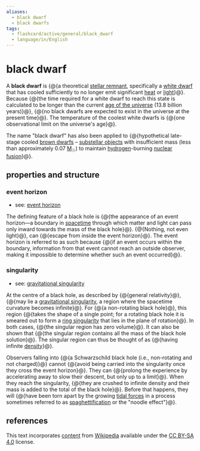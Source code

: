 ```yaml
---
aliases:
  - black dwarf
  - black dwarfs
tags:
  - flashcard/active/general/black_dwarf
  - language/in/English
---
```


# black dwarf

A __black dwarf__ is {@{a theoretical [stellar remnant](compact%20object.md), specifically a [white dwarf](white%20dwarf.md) that has cooled sufficiently to no longer emit significant [heat](heat.md) or [light](light.md)}@}. Because {@{the time required for a white dwarf to reach this state is calculated to be longer than the current [age of the universe](age%20of%20the%20universe.md) (13.8 billion years)}@}, {@{no black dwarfs are expected to exist in the universe at the present time}@}. The temperature of the coolest white dwarfs is {@{one observational limit on the universe's age}@}.

The name "black dwarf" has also been applied to {@{hypothetical late-stage cooled [brown dwarfs](brown%20dwarf.md) – [substellar objects](substellar%20object.md) with insufficient mass (less than approximately 0.07 [M<sub>☉</sub>](solar%20mass.md)) to maintain [hydrogen](hydrogen.md)-burning [nuclear fusion](nuclear%20fusion.md)}@}.

## properties and structure

### event horizon

- see: [event horizon](event%20horizon.md)

The defining feature of a black hole is {@{the appearance of an event horizon—a boundary in [spacetime](spacetime.md) through which matter and light can pass only inward towards the mass of the black hole}@}. {@{Nothing, not even light}@}, can {@{escape from inside the event horizon}@}. The event horizon is referred to as such because {@{if an event occurs within the boundary, information from that event cannot reach an outside observer, making it impossible to determine whether such an event occurred}@}.

### singularity

- see: [gravitational singularity](gravitational%20singularity.md)

At the centre of a black hole, as described by {@{general relativity}@}, {@{may lie a [gravitational singularity](gravitational%20singularity.md), a region where the spacetime curvature becomes infinite}@}. For {@{a non-rotating black hole}@}, this region {@{takes the shape of a single point; for a rotating black hole it is smeared out to form a [ring singularity](ring%20singularity.md) that lies in the plane of rotation}@}. In both cases, {@{the singular region has zero volume}@}. It can also be shown that {@{the singular region contains all the mass of the black hole solution}@}. The singular region can thus be thought of as {@{having infinite [density](density.md)}@}.

Observers falling into {@{a Schwarzschild black hole (i.e., non-rotating and not charged)}@} cannot {@{avoid being carried into the singularity once they cross the event horizon}@}. They can {@{prolong the experience by accelerating away to slow their descent, but only up to a limit}@}. When they reach the singularity, {@{they are crushed to infinite density and their mass is added to the total of the black hole}@}. Before that happens, they will {@{have been torn apart by the growing [tidal forces](tidal%20force.md) in a process sometimes referred to as [spaghettification](spaghettification.md) or the "noodle effect"}@}.

## references

This text incorporates [content](https://en.wikipedia.org/wiki/black_dwarf) from [Wikipedia](Wikipedia.md) available under the [CC BY-SA 4.0](https://creativecommons.org/licenses/by-sa/4.0/) license.
